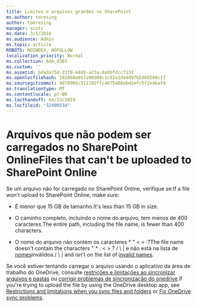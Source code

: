 ```yaml
---
title: Limites e arquivos grandes no SharePoint
ms.author: toresing
author: tomresing
manager: scotv
ms.date: 3/1/2018
ms.audience: Admin
ms.topic: article
ROBOTS: NOINDEX, NOFOLLOW
localization_priority: Normal
ms.collection: Adm_O365
ms.custom: ''
ms.assetid: bda3a75d-23f8-44d9-a23a-0abbfdccf131
ms.openlocfilehash: 182668e057a90d80c1c52a1de449fbb365589c1f
ms.sourcegitcommit: 9d78905c512192ffc4675468abd2efc5f2e4baf4
ms.translationtype: MT
ms.contentlocale: pt-BR
ms.lasthandoff: 04/23/2019
ms.locfileid: "32409534"
---
```

# <a name="files-that-cant-be-uploaded-to-sharepoint-online"></a><span data-ttu-id="01ed9-102">Arquivos que não podem ser carregados no SharePoint Online</span><span class="sxs-lookup"><span data-stu-id="01ed9-102">Files that can't be uploaded to SharePoint Online</span></span>

<span data-ttu-id="01ed9-103">Se um arquivo não for carregado no SharePoint Online, verifique se:</span><span class="sxs-lookup"><span data-stu-id="01ed9-103">If a file won't upload to SharePoint Online, make sure:</span></span>
  
- <span data-ttu-id="01ed9-104">É menor que 15 GB de tamanho.</span><span class="sxs-lookup"><span data-stu-id="01ed9-104">It's less than 15 GB in size.</span></span>
    
- <span data-ttu-id="01ed9-105">O caminho completo, incluindo o nome do arquivo, tem menos de 400 caracteres.</span><span class="sxs-lookup"><span data-stu-id="01ed9-105">The entire path, including the file name, is fewer than 400 characters.</span></span>
    
- <span data-ttu-id="01ed9-106">O nome do arquivo não contém os caracteres \* " \< \> :?</span><span class="sxs-lookup"><span data-stu-id="01ed9-106">The file name doesn't contain the characters " \* : \< \> ?</span></span> <span data-ttu-id="01ed9-107">/ \ | e não está na lista de [nomes](https://go.microsoft.com/fwlink/?linkid=866430)inválidos.</span><span class="sxs-lookup"><span data-stu-id="01ed9-107">/ \ | and isn't on the list of [invalid names](https://go.microsoft.com/fwlink/?linkid=866430).</span></span>
    
<span data-ttu-id="01ed9-108">Se você estiver tentando carregar o arquivo usando o aplicativo da área de trabalho do OneDrive, consulte [restrições e limitações ao sincronizar arquivos e pastas](http://go.microsoft.com/fwlink/p/?LinkID=717734) ou [corrigir problemas de sincronização do onedrive](https://go.microsoft.com/fwlink/?linkid=866431).</span><span class="sxs-lookup"><span data-stu-id="01ed9-108">If you're trying to upload the file by using the OneDrive desktop app, see [Restrictions and limitations when you sync files and folders](http://go.microsoft.com/fwlink/p/?LinkID=717734) or [Fix OneDrive sync problems](https://go.microsoft.com/fwlink/?linkid=866431).</span></span>
  

